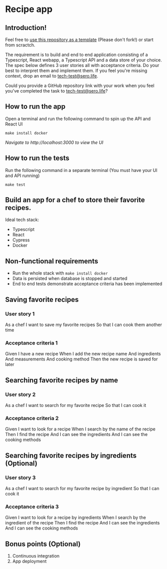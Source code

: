 # Recipe app
## Introduction!
Feel free to [use this repository as a template](../../generate) (Please don't fork!) or start from scractch.

The requirement is to build and end to end application consisting of a Typescript, React webapp, a Typescript API and a data store of your choice.
The spec below defines 3 user stories all with acceptance criteria. Do your best to interpret them and implement them. If you feel you're missing context, drop an email to tech-test@sero.life.

Could you provide a GitHub repository link with your work when you feel you've completed the task to tech-test@sero.life?

## How to run the app

Open a terminal and run the following command to spin up the API and React UI

```
make install docker
```

_Navigate to http://localhost:3000 to view the UI_

## How to run the tests

Run the following command in a separate terminal (You must have your UI and API running)

```
make test
```

## Build an app for a chef to store their favorite recipes.
Ideal tech stack:
- Typescript
- React
- Cypress
- Docker

## Non-functional requirements
- Run the whole stack with `make install docker`
- Data is persisted when database is stopped and started
- End to end tests demonstrate acceptance criteria has been implemented


## Saving favorite recipes
### User story 1
As a chef
I want to save my favorite recipes
So that I can cook them another time

 

### Acceptance criteria 1
Given I have a new recipe
When I add the new recipe name
And ingredients
And measurements
And cooking method
Then the new recipe is saved for later
 
## Searching favorite recipes by name
### User story 2
As a chef
I want to search for my favorite recipe
So that I can cook it

 

### Acceptance criteria 2
Given I want to look for a recipe
When I search by the name of the recipe
Then I find the recipe
And I can see the ingredients
And I can see the cooking methods

 
## Searching favorite recipes by ingredients (Optional)
### User story 3
As a chef
I want to search for my favorite recipe by ingredient
So that I can cook it

 

### Acceptance criteria 3
Given I want to look for a recipe by ingredients
When I search by the ingredient of the recipe
Then I find the recipe
And I can see the ingredients
And I can see the cooking methods


## Bonus points (Optional)
1. Continuous integration
2. App deployment
